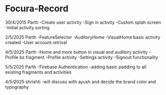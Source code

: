 # Focura-Record

30/4/2015
Parth
-Create user activity
-Sign in activity
-Custom splah screen
-Initial activity sorting

2/5/2025
Parth
-FeatureSelector
-AuditoryHome
-VisualHome basic activity created
-User account retrival

4/5/2025
Parth
-Home and more button in visual and auditory activity
-Profile bs fragment
-Profile activity
-Settings activity
-Signout functionality

5/5/2025
Parth
-Firebase Authentication
-adding basic padding to all existing fragments and activities 

4/5/2025
shrishti 
-will discuss with ayush and decide the brand color and typography
